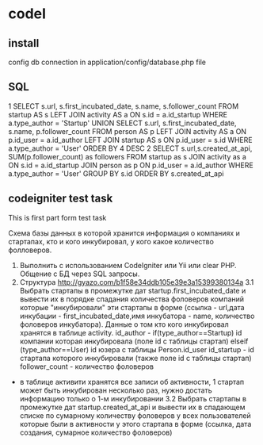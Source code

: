 codeI
=====

install
-------
config db connection in application/config/database.php file

SQL
-------
1
SELECT s.url, s.first_incubated_date, s.name, s.follower_count
                FROM startup AS s
                LEFT JOIN activity AS a ON s.id = a.id_startup
                WHERE a.type_author =  'Startup'
                UNION 
                SELECT s.url, s.first_incubated_date, s.name, p.follower_count
                FROM person AS p
                LEFT JOIN activity AS a ON p.id_user = a.id_author
                LEFT JOIN startup AS s ON p.id_user = s.id
                WHERE a.type_author =  'User'
                ORDER BY 4 DESC 
2
SELECT s.url,s.created_at_api, SUM(p.follower_count) as followers FROM startup as s 
                JOIN activity as a ON s.id = a.id_startup
                JOIN person as p ON p.id_user = a.id_author
                WHERE a.type_author = 'User'
                GROUP BY s.id
                ORDER BY s.created_at_api


codeigniter test task
-------------

This is first part form test task 

Схема  базы  данных  в  которой  хранится  информация  о  компаниях  и
стартапах, кто и кого инкубировал, у кого какое количество фолловеров.

1.   Выполнить   с  использованием  CodeIgniter или Yii или clear PHP.
Общение с БД через SQL запросы.
2.   Структура http://gyazo.com/b1f58e34ddb105e39e3a15399380134a
3.1  Выбрать стартапы в промежутке дат startup.first_incubated_date и вывести их в порядке спадания количества фоловеров компаний
которые "инкубировали" эти стартапы в форме (ссылка - url,дата инкубации - first_incubated_date,имя инкубатора - name, количество фоловеров инкубатора).
Данные о том кто кого инкубировал хранятся в таблице activity.
id_author - if(type_author==Startup) id компании которая инкубировала (поле id с таблицы стартап) elseif (type_author==User) id юзера с таблицы Person.id_user
id_startup - id стартапа которого инкубировали (также поле id с таблицы стартап)
follower_count - количество фоловеров
* в таблице активити хранятся все записи об активности, 1 стартап может быть инкубирован несколько раз, нужно достать информацию только о 1-м инкубировании
3.2  Выбрать стартапы в промежутке дат startup.created_at_api и вывести их в спадающем списке по сумарному количеству фоловеров
у всех пользователей которые были в активности у этого стартапа в форме (ссылка, дата создания, сумарное количество фоловеров)


